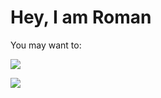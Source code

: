 # Hey, I am Roman 
You may want to:

![](https://github-readme-stats.vercel.app/api?username=rliskunov&show_icons=true&theme=github_dark)

![](https://github-readme-stats.vercel.app/api/top-langs/?username=rliskunov&theme=github_dark)
